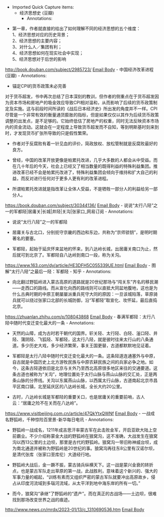 - Imported Quick Capture items:
    - 经济思想史 (豆瓣)
        - Annotations:

* 第一章，作者就直接的给出了如何理解不同的经济思想的五个维度：  
1、经济思想对应的历史背景；  
2、经济思想的主要内容；  
3、对什么人／集团有利；  
4、经济思想如何在现实社会中实现；  
5、经济思想对于后世的影响



http://book.douban.com/subject/2985723/ [Email Body](https://files.todoist.com/2Kzn7DRmtMXbXahrSwH8tChinajPSIPZLEvJPhZYdgtLoPl0gwcDgg7ZxmwiepHh/by/21878347/as/file.html)
    - 中国经济改革进程 (豆瓣)
        - Annotations:

* 锚定CPI的货币政策未必完善

对于货币超发，书中再次总结了日本深刻的教训，但作者的侧重点在于货币超发因为资本市场和房地产的吸金效应导致CPI相对温和，从而影响了后续的货币政策制定及实施。这与前段时间所读的《战后日本经济史》所出发的角度并不一样。CPI尽管是一个非常有效的衡量通货膨胀的指标，但是如果仅仅以其作为后续货币政策调整的出发点，是不足够的。它始终低估了房地产的权重，同时无法反映资本市场内的资金流动。这就会在一定程度上导致货币超发而不自知，等到明斯基时刻来到时，才发现货币扩张所导致的只是假性繁荣。

* 作者对于反腐败有着一针见血的评价，简政放权、放松管制就是反腐败最好的良方。

* 曾经，中国的改革开放更像是帕累托改进，几乎大多数的人都会从中受益。而在几十年后的今天，社会上已经又了相当数量的既得利益的特殊利益集团。推进改革已经不会是帕累托改进了，特殊利益集团会倾向于维持和扩大自己的利益，而反对进行任何对于更多人更有利的改革进程。

* 所谓帕累托改进就是指改革让全体人受益，不是牺牲一部分人的利益给另一部分人。



https://book.douban.com/subject/30344136/ [Email Body](https://files.todoist.com/I6TxaMLz9SlZ0xCCEnGOFnBVrrW4IBZYij-P4z0dfWGt5_CnYE34TXMdTTZ67TAR/by/21878347/as/file.html)
    - 说说“太行八陉”之一的军都陉|居庸关|长城|井陉|关沟|张家口_网易订阅
        - Annotations:

* 说说“太行八陉”之一的军都陉

* 居庸关与古北口，分别扼守京畿的西边和东边，共称为“京师锁钥”，是明时期著名的要塞。

* 军都陉，起始于延庆怀来盆地的怀来，到八达岭长城，出居庸关南口为止，然后就可到北京了。军都陉自八达岭到南口一段，称为关沟。  



https://www.163.com/dy/article/HE3DFH5C055339UE.html [Email Body](https://files.todoist.com/uoTTjzv784nlUekbMOBeyyb3Y54GirI4kkGpbZI2b4NsM6KixPKi24Pi_8FQqd-S/by/21878347/as/file.html)
    - 图解“太行八陉”之最后一陉：军都陉 - 知乎
        - Annotations:

* 向北翻过野狐岭进入蒙古高原的道路就是20世纪那场与“闯关东”齐名的移民潮——走西口的路线。而从宣化向西的路线则可以直抵大同盆地腹地，这也是为什么古典时期的中原王朝屡屡派重兵死守大同的原因：一旦该城陷落，草原骑兵就可以绕过张家口北部的长城防御，沿“军都陉”取宣化、攻怀延，最后直捣北京。



https://zhuanlan.zhihu.com/p/108043868 [Email Body](https://files.todoist.com/EaGwb2hgxm-igZvlzSai7iDCTrwbCYotEupvicn97Zjg4YsT0Donm4kC6fkf7pTs/by/21878347/as/file.html)
    - 春满军都陉：太行八陉中随时代变迁变化最大的一条
        - Annotations:

* 天然的山障，成为古时若干朝代的国界。轵关陉、太行陉、白陉、滏口陉、井陉、蒲阴陉、飞狐陉、军都陉，这太行八陉，就是彼时往来太行山的八条通道。多少历史大戏，多少经济繁荣，事关王国更替，古道都默默地见证着。

* 军都陉是太行八陉中随时代变迁变化最大的一条。这条陉道连通塞外与中原，自古就是中国历史上北方游牧民族与中原农耕民族之间的兵家必争之地。如今，这条古陉道依旧是北京与关外乃至西北高原很多地区来往的交通要道。这条古道也被称为“关沟”，地理位置处于太行山脉与燕山山脉的交汇处，正是两条山脉的分界线。关沟以东属燕山山脉，以西属太行山脉，古道南起北京市昌平区南口镇，北至延庆区的八达岭长城，全长大约20公里。

* 古时，八达岭长城是军都陉的重要关口，也是居庸关的重要前哨，古人云：“居庸之险不在关而在八达岭”。



https://www.visitbeijing.com.cn/article/47QkYtxQWNf [Email Body](https://files.todoist.com/j8M3gU0WlruIURZLAH9FrxGBdS2DasvPnyx6TF3q1Y4tlo8c3gGcDeye4J6Da1-k/by/21878347/as/file.html)
    - 一战成名野狐岭，千种惊险百里景-新华每日电讯
        - Annotations:

* 野狐岭一战成名，1211年成吉思汗率蒙古军在此击败金军，开启亚欧大陆上空前霸业。不少介绍称蒙金大战的野狐岭在狼窝沟，这不准确，大战发生在狼窝沟以西13公里的土边坝，那里是古代的野狐岭。狼窝沟一带旧称神威台坝，成为南北通道并被称为野狐岭是20世纪的事。狼窝沟再往东8公里有汉诺尔坝，是清代张库（张家口至库伦）大道经行地。

* 野狐岭大战后，金一蹶不振，蒙古骑兵纵横天下。这一战是蒙兴金衰的转折点，也是蒙古军队走出草原的第一战，此战胜利，意味着这个新兴的、强大的军事力量的崛起，“训练有素而又组织严密的蒙古军队就要冲出高原故乡，侵占从印度河流域到多瑙河流域，从太平洋到地中海东岸的所有一切。”

* 而今，狼窝沟“承继”了野狐岭的“遗产”。而在真正的古战场——土边坝，很难找到那场改变世界之战的痕迹。



http://www.news.cn/mrdx/2023-01/13/c_1310690536.htm [Email Body](https://files.todoist.com/dDH4XSVUIcqDOpQi2zlBhy76_gbSeRQRKQDscAFmb8avfNfQsGjZqwgR8ClYP3Zw/by/21878347/as/file.html)
